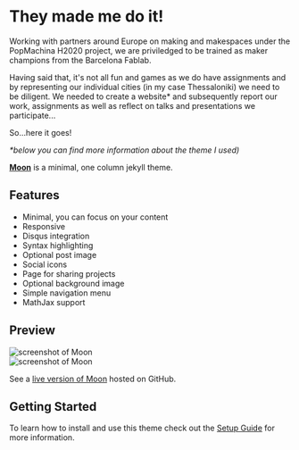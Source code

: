 # They made me do it!  
  
Working with partners around Europe on making and makespaces under the PopMachina H2020 project, we are priviledged to be trained as maker champions from the Barcelona Fablab.

Having said that, it's not all fun and games as we do have assignments and by representing our individual cities (in my case Thessaloniki) we need to be diligent. We needed to create a website* and subsequently report our work, assignments as well as reflect on talks and presentations we participate...

So...here it goes!

_*below you can find more information about the theme I used)_

**[Moon](https://taylantatli.github.io/Moon)** is a minimal, one column jekyll theme.

## Features
* Minimal, you can focus on your content
* Responsive
* Disqus integration
* Syntax highlighting
* Optional post image
* Social icons
* Page for sharing projects
* Optional background image
* Simple navigation menu
* MathJax support

## Preview

![screenshot of Moon](https://cloud.githubusercontent.com/assets/754514/14509720/61c61058-01d6-11e6-93ab-0918515ecd56.png)    
![screenshot of Moon](https://cloud.githubusercontent.com/assets/754514/14509716/61ac6c8e-01d6-11e6-879f-8308883de790.png)

See a [live version of Moon](https://taylantatli.github.io/Moon) hosted on GitHub.

## Getting Started

To learn how to install and use this theme check out the [Setup Guide](https://taylantatli.github.io/Moon/moon-theme/) for more information.
